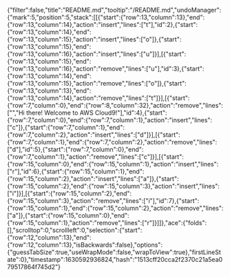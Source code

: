 {"filter":false,"title":"README.md","tooltip":"/README.md","undoManager":{"mark":5,"position":5,"stack":[[{"start":{"row":13,"column":13},"end":{"row":13,"column":14},"action":"insert","lines":["t"],"id":2},{"start":{"row":13,"column":14},"end":{"row":13,"column":15},"action":"insert","lines":["o"]},{"start":{"row":13,"column":15},"end":{"row":13,"column":16},"action":"insert","lines":["u"]}],[{"start":{"row":13,"column":15},"end":{"row":13,"column":16},"action":"remove","lines":["u"],"id":3},{"start":{"row":13,"column":14},"end":{"row":13,"column":15},"action":"remove","lines":["o"]},{"start":{"row":13,"column":13},"end":{"row":13,"column":14},"action":"remove","lines":["t"]}],[{"start":{"row":7,"column":0},"end":{"row":8,"column":32},"action":"remove","lines":["","Hi there! Welcome to AWS Cloud9!"],"id":4},{"start":{"row":7,"column":0},"end":{"row":7,"column":1},"action":"insert","lines":["c"]},{"start":{"row":7,"column":1},"end":{"row":7,"column":2},"action":"insert","lines":["d"]}],[{"start":{"row":7,"column":1},"end":{"row":7,"column":2},"action":"remove","lines":["d"],"id":5},{"start":{"row":7,"column":0},"end":{"row":7,"column":1},"action":"remove","lines":["c"]}],[{"start":{"row":15,"column":0},"end":{"row":15,"column":1},"action":"insert","lines":["r"],"id":6},{"start":{"row":15,"column":1},"end":{"row":15,"column":2},"action":"insert","lines":["a"]},{"start":{"row":15,"column":2},"end":{"row":15,"column":3},"action":"insert","lines":["i"]}],[{"start":{"row":15,"column":2},"end":{"row":15,"column":3},"action":"remove","lines":["i"],"id":7},{"start":{"row":15,"column":1},"end":{"row":15,"column":2},"action":"remove","lines":["a"]},{"start":{"row":15,"column":0},"end":{"row":15,"column":1},"action":"remove","lines":["r"]}]]},"ace":{"folds":[],"scrolltop":0,"scrollleft":0,"selection":{"start":{"row":12,"column":13},"end":{"row":12,"column":13},"isBackwards":false},"options":{"guessTabSize":true,"useWrapMode":false,"wrapToView":true},"firstLineState":0},"timestamp":1630592936824,"hash":"1513cff20cca2f2370c21a5ea079517864f745d2"}